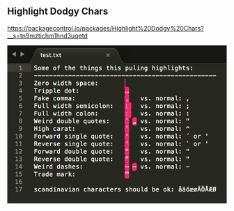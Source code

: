 ## Highlight Dodgy Chars

https://packagecontrol.io/packages/Highlight%20Dodgy%20Chars?__s=tn9mztichm1hnd3uqetd

![Example Image](highlight_dodgy_chars.png)